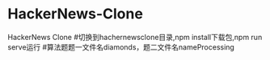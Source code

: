 # HackerNews-Clone
HackerNews Clone
#切换到hachernewsclone目录,npm install下载包,npm run serve运行
#算法题题一文件名diamonds，题二文件名nameProcessing
